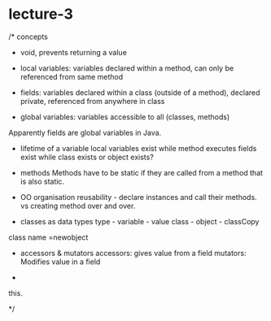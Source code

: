 # lecture-3

/* concepts

- void, prevents returning a value

- local variables: variables declared within a method, can only be referenced from same method
- fields: variables declared within a class (outside of a method), declared private, referenced from anywhere in class
- global variables: variables accessible to all (classes, methods) 

Apparently fields are global variables in Java.

- lifetime of a variable
local variables exist while method executes
fields exist while class exists or object exists?

- methods
Methods have to be static if they are called from a method
that is also static.

- OO
organisation
reusability - declare instances and call their methods. vs creating method over and over.


- classes as data types
type - variable - value
class - object - classCopy

class name =newobject

- accessors & mutators
accessors: gives value from a field
mutators: Modifies value in a field

- 

this.


*/
